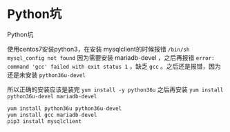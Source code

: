 # Python坑


Python坑



使用centos7安装python3，在安装 mysqlclient的时候报错 `/bin/sh mysql_config not found` 因为需要安装 mariadb-devel ，之后再报错 `error: command 'gcc' failed with exit status 1` ，缺乏 `gcc` 。之后还是报错，因为 还是未安装 `python36u-devel`

所以正确的安装应该是装完 `yum install -y python36u` 之后再安装 `yum install python36u-devel mariadb-devel`

```sql
yum install python36u python36u-devel
yum install gcc mariadb-devel
pip3 install mysqlclient
```

